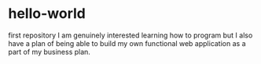 # hello-world
first repository
I am genuinely interested learning how to program but I also have a plan of being able to build my own functional web application as a part of my business plan.
